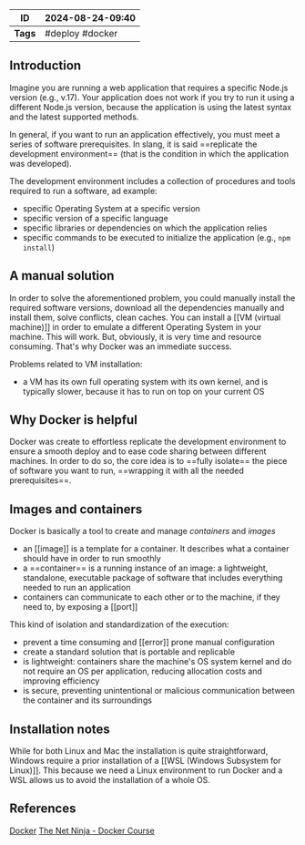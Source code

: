 
| ID       | 2024-08-24-09:40 |
| -------- | ---------------- |
| **Tags** | #deploy #docker  |
## Introduction

Imagine you are running a web application that requires a specific Node.js version (e.g., v.17). Your application does not work if you try to run it using a different Node.js version, because the application is using the latest syntax and the latest supported methods.

In general, if you want to run an application effectively, you must meet a series of software prerequisites. In slang, it is said ==replicate the development environment== (that is the condition in which the application was developed).

The development environment includes a collection of procedures and tools required to run a software, ad example:
- specific Operating System at a specific version
- specific version of a specific language
- specific libraries or dependencies on which the application relies
- specific commands to be executed to initialize the application (e.g., `npm install`)

## A manual solution

In order to solve the aforementioned problem, you could manually install the required software versions, download all the dependencies manually and install them, solve conflicts, clean caches. You can install a [[VM (virtual machine)]] in order to emulate a different Operating System in your machine. This will work. But, obviously, it is very time and resource consuming. That's why Docker was an immediate success.

Problems related to VM installation:
- a VM has its own full operating system with its own kernel, and is typically slower, because it has to run on top on your current OS

## Why Docker is helpful

Docker was create to effortless replicate the development environment to ensure a smooth deploy and to ease code sharing between different machines. In order to do so, the core idea is to ==fully isolate== the piece of software you want to run, ==wrapping it with all the needed prerequisites==.

## Images and containers

Docker is basically a tool to create and manage *containers* and *images*
- an [[image]] is a template for a container. It describes what a container should have in order to run smoothly
- a ==container== is a running instance of an image: a lightweight, standalone, executable package of software that includes everything needed to run an application
- containers can communicate to each other or to the machine, if they need to, by exposing a [[port]]

This kind of isolation and standardization of the execution:
- prevent a time consuming and [[error]] prone manual configuration
- create a standard solution that is portable and replicable
- is lightweight: containers share the machine's OS system kernel and do not require an OS per application, reducing allocation costs and improving efficiency
- is secure, preventing unintentional or malicious communication between the container and its surroundings

## Installation notes

While for both Linux and Mac the installation is quite straightforward, Windows require a prior installation of a [[WSL (Windows Subsystem for Linux)]]. This because we need a Linux environment to run Docker and a WSL allows us to avoid the installation of a whole OS.

## References
[Docker](https://www.docker.com/resources/what-container/)
[The Net Ninja - Docker Course](https://www.youtube.com/watch?v=31ieHmcTUOk&list=PL4cUxeGkcC9hxjeEtdHFNYMtCpjNBm3h7)
